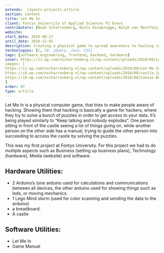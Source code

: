 ```yaml
---
extends: _layouts.projects.article
section: content
title: Let Me In
client: Fontys University of Applied Sciences P1 Event
contributors: [Noah Scharrenberg, Niels Osnabrugge, Ralph van Montfoty, Michel van Dooren, Simon van Someren, Adnan Basri]
website: 
start_date: 2016-08-27
until_date: 2016-11-01
description: Creating a physical game to spread awareness to hacking in a more playful way.
technologies: [C, C#, jQuery, Java, CSS]
tags: [software_engineering, frontend, backend, hardware]
cover: https://i1.wp.com/nscharrenberg.nl/wp-content/uploads/2018/08/Let-Me-In.png
images: [
https://i1.wp.com/nscharrenberg.nl/wp-content/uploads/2018/08/Let-Me-In.png,
https://i0.wp.com/nscharrenberg.nl/wp-content/uploads/2018/08/castle.jpeg,
https://i0.wp.com/nscharrenberg.nl/wp-content/uploads/2018/08/Canvas-Business-Model-A3.png
]
order: 97
type: article
---
```


Let Me In is a physical computer game, that tries to make people aware of hacking. Showing them that hacking is basically a game for hackers, where they try to solve a bunch of puzzles in order to get access to your data. It’s being played similarly to “Keep talking and nobody explodes”. One person sitting in front of the castle seeing a lot of things going on, while another person on the other side has a manual, trying to guide the other person into succeeding to access the castle by solving the puzzles.

This was my first project at Fontys University. For this project we had to do multiple aspects such as Business (setting up business plans), Technology (hardware), Media (website) and software.

## Hardware Utilities:
- 2 Arduino’s (one arduino used for calculations and communications between all devices, the other arduino used for showing things such as leds, or moving mechanics.
- 1 Lego Mind storm (used for color scanning and sending the data to the arduino)
- a breadboard.
- A castle

## Software Utilities:
- Let Me In
- Game Manual